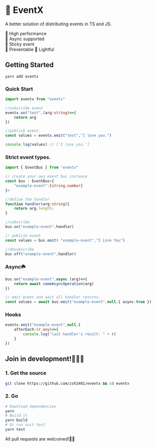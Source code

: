 # 🚌 EventX
A better solution of distributing events in TS and JS.

🌟 High performance   
🌟 Async supported   
🌟 Sticky event   
🌟 Preventable
🌟 Lightful   

## Getting Started
```
yarn add eventx
```

### Quick Start
```typescript
import eventx from "eventx"

//subscribe event
eventx.on("test",(arg:string)=>{
    return arg
})

//publish event.
const values = eventx.emit("test","I love you.")

console.log(values) // ['I love you.']
```
### Strict event types.
```typescript
import { EventBus } from "eventx"

// create your own event bus instance
const bus : EventBus<{
    "example-event":[string,number]
}>

//define the handler
function handler(arg:string){
    return arg.length;
}

//subscribe
bus.on("example-event",handler)

// publish event
const values = bus.emit( "example-event","I Love You")

//desubscribe
bus.off("example-event",handler)
```


### Async☘️
```typescript
bus.on("example-event",async (arg)=>{
    return await someAsyncOperation(arg)
})

// emit event and wait all handler returns.
const values = await bus.emit("example-event",null,{ async:true })

```
### Hooks
```typescript
eventx.emit("example-event",null,{
    afterEach:(r:any)=>{
        console.log("last handler's result: " + r)
    }
})


```
## Join in development!🏋🏻‍♂️
### 1. Get the source
```sh
git clone https://github.com/zsh2401/eventx && cd eventx
```
### 2. Go
```sh
# Download dependencies
yarn
# Build it
yarn build
# Or run unit test
yarn test
```

All pull requests are welcomed!🧑‍💻